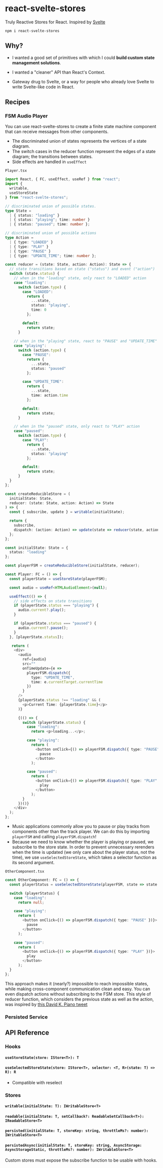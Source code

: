 # react-svelte-stores

Truly Reactive Stores for React.
Inspired by [Svelte](https://svelte.dev/tutorial/writable-stores)

`npm i react-svelte-stores`

## Why?

- I wanted a good set of primitives with which I could __build custom state management solutions__.

- I wanted a "cleaner" API than React's Context. 

- Gateway drug to Svelte, or a way for people who already love Svelte to write Svelte-like code in React.

## Recipes

### FSM Audio Player

You can use react-svelte-stores to create a finite state machine component that can receive messages from other components.

- The discriminated union of states represents the vertices of a state diagram.
- The switch cases in the reducer function represent the edges of a state diagram; the transitions between states.
- Side effects are handled in `useEffect` 

`Player.tsx`
```typescript
import React, { FC, useEffect, useRef } from "react";
import {
  writable,
  useStoreState
} from "react-svelte-stores";

// discriminated union of possible states. 
type State =
  | { status: "loading" }
  | { status: "playing"; time: number }
  | { status: "paused"; time: number };

// discriminated union of possible actions
type Action =
  | { type: "LOADED" }
  | { type: "PLAY" }
  | { type: "PAUSE" }
  | { type: "UPDATE_TIME"; time: number };

const reducer = (state: State, action: Action): State => {
  // state transitions based on state ("status") and event ("action")
  switch (state.status) {
    // when in the "loading" state, only react to "LOADED" action
    case "loading":
      switch (action.type) {
        case "LOADED":
          return {
            ...state,
            status: "playing",
            time: 0
          };

        default:
          return state;
      }
  
    // when in the "playing" state, react to "PAUSE" and "UPDATE_TIME" actions
    case "playing":
      switch (action.type) {
        case "PAUSE":
          return {
            ...state,
            status: "paused"
          };

        case "UPDATE_TIME":
          return {
            ...state,
            time: action.time
          };

        default:
          return state;
      }

    // when in the "paused" state, only react to "PLAY" action
    case "paused":
      switch (action.type) {
        case "PLAY":
          return {
            ...state,
            status: "playing"
          };

        default:
          return state;
      }
  }
};

const createReducibleStore = (
  initialState: State,
  reducer: (state: State, action: Action) => State
) => {
  const { subscribe, update } = writable(initialState);

  return {
    subscribe,
    dispatch: (action: Action) => update(state => reducer(state, action))
  };
};

const initialState: State = {
  status: "loading"
};

const playerFSM = createReducibleStore(initialState, reducer);

const Player: FC = () => {
  const playerState = useStoreState(playerFSM);

  const audio = useRef<HTMLAudioElement>(null);

  useEffect(() => {
    // side effects on state transitions
    if (playerState.status === "playing") {
      audio.current?.play();
    }

    if (playerState.status === "paused") {
      audio.current?.pause();
    }
  }, [playerState.status]);

   return (
    <div>
      <audio
        ref={audio}
        src=""
        onTimeUpdate={e =>
          playerFSM.dispatch({
            type: "UPDATE_TIME",
            time: e.currentTarget.currentTime
          })
        }
      />
      {playerState.status !== "loading" && (
        <p>Current Time: {playerState.time}</p>
      )}

      {(() => {
        switch (playerState.status) {
          case "loading":
            return <p>loading...</p>;

          case "playing":
            return (
              <button onClick={() => playerFSM.dispatch({ type: "PAUSE" })}>
                pause
              </button>
            );

          case "paused":
            return (
              <button onClick={() => playerFSM.dispatch({ type: "PLAY" })}>
                play
              </button>
            );
        }
      })()}
    </div>
  );
};
```
- Music applications commonly allow you to pause or play tracks from components other than the track player. We can do this by 
importing `playerFSM` and calling `playerFSM.dispatch`! 
- Because we need to know whether the player is playing or paused, we subscribe to the store state. In order to prevent unnecessary rerenders when the time is updated (we only care about the player status, not the time), we use `useSelectedStoreState`, which takes a selector function as its second argument. 

`OtherComponent.tsx`
```typescript
const OtherComponent: FC = () => {
  const playerStatus = useSelectedStoreState(playerFSM, state => state.status);

  switch (playerStatus) {
    case "loading":
      return null;

    case "playing":
      return (
        <button onClick={() => playerFSM.dispatch({ type: "PAUSE" })}>
          pause
        </button>
      );

    case "paused":
      return (
        <button onClick={() => playerFSM.dispatch({ type: "PLAY" })}>
          play
        </button>
      );
  }
};
```

This approach makes it (nearly?) impossible to reach impossible states, while making cross-component communication clean and easy. You can even dispatch actions without subscribing to the FSM store. This style of reducer function, which considers the previous state as well as the action, was inspired by [this David K. Piano tweet](https://twitter.com/davidkpiano/status/1171062893984526336?lang=en)

### Persisted Service


## API Reference

### Hooks

#### `useStoreState(store: IStore<T>): T`

#### `useSelectedStoreState(store: IStore<T>, selector: <T, R>(state: T) => R): R`

* Compatible with reselect

### Stores

#### `writable(initialState: T): IWritableStore<T>`

#### `readable(initialState: T, setCallback?: ReadableSetCallback<T>): IReadableStore<T>`

#### `persisted(initialState: T, storeKey: string, throttleMs?: number): IWritableStore<T>`

#### `persistedAsync(initialState: T, storeKey: string, AsyncStorage: AsyncStorageStatic, throttleMs?: number): IWritableStore<T>`

Custom stores must expose the subscribe function to be usable with hooks.
